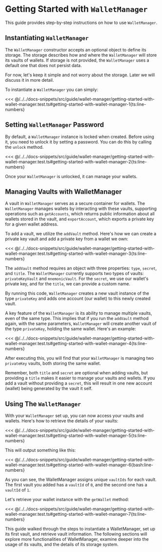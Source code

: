 # Getting Started with `WalletManager`

This guide provides step-by-step instructions on how to use `WalletManager`.

## Instantiating `WalletManager`

The `WalletManager` constructor accepts an optional object to define its storage. The storage describes how and where the `WalletManager` will store its vaults of wallets. If storage is not provided, the `WalletManager` uses a default one that does not persist data.

For now, let's keep it simple and not worry about the storage. Later we will discuss it in more detail.

To instantiate a `WalletManager` you can simply:

<<< @/../../docs-snippets/src/guide/wallet-manager/getting-started-with-wallet-manager.test.ts#getting-started-with-wallet-manager-1{ts:line-numbers}

## Setting `WalletManager` Password

By default, a `WalletManager` instance is locked when created. Before using it, you need to unlock it by setting a password. You can do this by calling the `unlock` method.

<<< @/../../docs-snippets/src/guide/wallet-manager/getting-started-with-wallet-manager.test.ts#getting-started-with-wallet-manager-2{ts:line-numbers}

Once your `WalletManager` is unlocked, it can manage your wallets.

## Managing Vaults with WalletManager

A vault in `WalletManager` serves as a secure container for wallets. The `WalletManager` manages wallets by interacting with these vaults, supporting operations such as `getAccounts`, which returns public information about all wallets stored in the vault, and `exportAccount`, which exports a private key for a given wallet address.

To add a vault, we utilize the `addVault` method. Here's how we can create a private key vault and add a private key from a wallet we own:

<<< @/../../docs-snippets/src/guide/wallet-manager/getting-started-with-wallet-manager.test.ts#getting-started-with-wallet-manager-3{ts:line-numbers}

The `addVault` method requires an object with three properties: `type`, `secret`, and `title`. The `WalletManager` currently supports two types of vaults: `privateKeyVault` and `mnemonicVault`. For the `secret`, we use our wallet's private key, and for the `title`, we can provide a custom name.

By running this code, `WalletManager` creates a new vault instance of the type `privateKey` and adds one account (our wallet) to this newly created vault.

A key feature of the `WalletManager` is its ability to manage multiple vaults, even of the same type. This implies that if you run the `addVault` method again, with the same parameters, `WalletManager` will create another vault of the type `privateKey`, holding the same wallet. Here's an example:

<<< @/../../docs-snippets/src/guide/wallet-manager/getting-started-with-wallet-manager.test.ts#getting-started-with-wallet-manager-4{ts:line-numbers}

After executing this, you will find that your `WalletManager` is managing two `privateKey` vaults, both storing the same wallet.

Remember, both `title` and `secret` are optional when adding vaults, but providing a `title` makes it easier to manage your vaults and wallets. If you add a vault without providing a `secret`, this will result in one new account (wallet) being generated by the vault it self.

## Using The `WalletManager`

With your `WalletManager` set up, you can now access your vaults and wallets. Here's how to retrieve the details of your vaults:

<<< @/../../docs-snippets/src/guide/wallet-manager/getting-started-with-wallet-manager.test.ts#getting-started-with-wallet-manager-5{ts:line-numbers}

This will output something like this:

<<< @/../../docs-snippets/src/guide/wallet-manager/getting-started-with-wallet-manager.test.ts#getting-started-with-wallet-manager-6{bash:line-numbers}

As you can see, the WalletManager assigns unique `vaultIds` for each vault. The first vault you added has a `vaultId` of `0`, and the second one has a `vaultId` of `1`.

Let's retrieve your wallet instance with the `getWallet` method:

<<< @/../../docs-snippets/src/guide/wallet-manager/getting-started-with-wallet-manager.test.ts#getting-started-with-wallet-manager-7{ts:line-numbers}

This guide walked through the steps to instantiate a WalletManager, set up its first vault, and retrieve vault information. The following sections will explore more functionalities of WalletManager, examine deeper into the usage of its vaults, and the details of its storage system.
